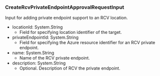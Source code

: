 ### CreateRcvPrivateEndpointApprovalRequestInput
Input for adding private endpoint support to an RCV location.

- locationId: System.String
  - Field for specifying location identifier of the target.
- privateEndpointId: System.String
  - Field for specifying the Azure resource identifier for an RCV private endpoint.
- name: System.String
  - Name of the RCV private endpoint.
- description: System.String
  - Optional. Description of RCV the private endpoint.

